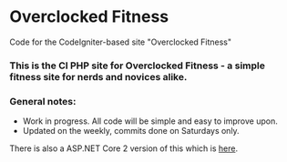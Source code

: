 # Overclocked Fitness
Code for the CodeIgniter-based site "Overclocked Fitness"

<h3>This is the CI PHP site for <b>Overclocked Fitness</b> - a simple fitness site for nerds and novices alike.</h3>
<h3>General notes:</h3>
<ul><li>Work in progress.  All code will be simple and easy to improve upon.</li>
<li>Updated on the weekly, commits done on Saturdays only.</li>
</ul>

There is also a ASP.NET Core 2 version of this which is [here](https://github.com/tonytornado/OverclockedRazorZero).
